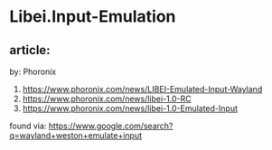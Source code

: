 # Libei.Input-Emulation
## article:
by: Phoronix
1. https://www.phoronix.com/news/LIBEI-Emulated-Input-Wayland
2. https://www.phoronix.com/news/libei-1.0-RC
3. https://www.phoronix.com/news/libei-1.0-Emulated-Input

found via: https://www.google.com/search?q=wayland+weston+emulate+input

